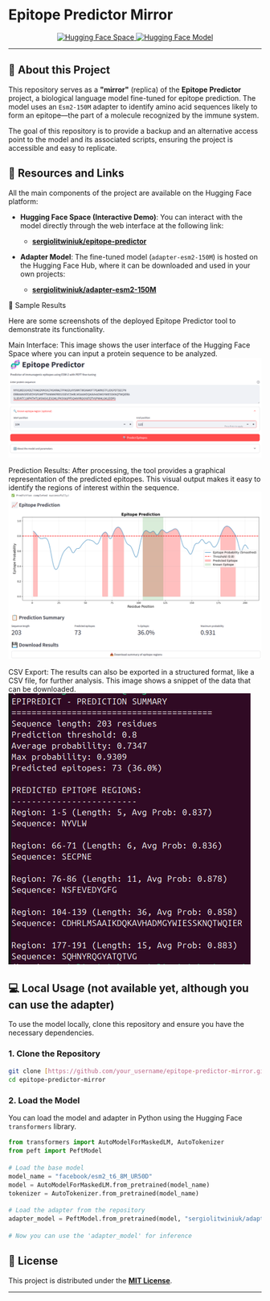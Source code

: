 # Epitope Predictor Mirror

<p align="center">
  <a href="https://huggingface.co/spaces/sergiolitwiniuk/epitope-predictor">
    <img src="https://img.shields.io/badge/Hugging%20Face%20Space-Deployed-blue?style=for-the-badge&logo=huggingface" alt="Hugging Face Space">
  </a>
  <a href="https://huggingface.co/sergiolitwiniuk/adapter-esm2-150M">
    <img src="https://img.shields.io/badge/Hugging%20Face%20Model-Adapter-orange?style=for-the-badge&logo=huggingface" alt="Hugging Face Model">
  </a>
</p>

---

## 🧐 About this Project

This repository serves as a **"mirror"** (replica) of the **Epitope Predictor** project, a biological language model fine-tuned for epitope prediction. The model uses an `Esm2-150M` adapter to identify amino acid sequences likely to form an epitope—the part of a molecule recognized by the immune system.

The goal of this repository is to provide a backup and an alternative access point to the model and its associated scripts, ensuring the project is accessible and easy to replicate.

## 🚀 Resources and Links

All the main components of the project are available on the Hugging Face platform:

- **Hugging Face Space (Interactive Demo)**: You can interact with the model directly through the web interface at the following link:
  - [**sergiolitwiniuk/epitope-predictor**](https://huggingface.co/spaces/sergiolitwiniuk/epitope-predictor)

- **Adapter Model**: The fine-tuned model (`adapter-esm2-150M`) is hosted on the Hugging Face Hub, where it can be downloaded and used in your own projects:
  - [**sergiolitwiniuk/adapter-esm2-150M**](https://huggingface.co/sergiolitwiniuk/adapter-esm2-150M)

🧪 Sample Results

Here are some screenshots of the deployed Epitope Predictor tool to demonstrate its functionality.

Main Interface: This image shows the user interface of the Hugging Face Space where you can input a protein sequence to be analyzed.
![Epitope Predictor UI](images/epitope_predictor.png)


Prediction Results: After processing, the tool provides a graphical representation of the predicted epitopes. This visual output makes it easy to identify the regions of interest within the sequence.
![Epitope Predictor results](images/epitope_results.png)

CSV Export: The results can also be exported in a structured format, like a CSV file, for further analysis. This image shows a snippet of the data that can be downloaded.
![Epitope Predictor csv](images/epitope_csv.png)


## 💻 Local Usage (not available yet, although you can use the adapter)

To use the model locally, clone this repository and ensure you have the necessary dependencies.

### 1. Clone the Repository

```bash
git clone [https://github.com/your_username/epitope-predictor-mirror.git](https://github.com/your_username/epitope-predictor-mirror.git)
cd epitope-predictor-mirror
````


### 2\. Load the Model

You can load the model and adapter in Python using the Hugging Face `transformers` library.

```python
from transformers import AutoModelForMaskedLM, AutoTokenizer
from peft import PeftModel

# Load the base model
model_name = "facebook/esm2_t6_8M_UR50D"
model = AutoModelForMaskedLM.from_pretrained(model_name)
tokenizer = AutoTokenizer.from_pretrained(model_name)

# Load the adapter from the repository
adapter_model = PeftModel.from_pretrained(model, "sergiolitwiniuk/adapter-esm2-150M")

# Now you can use the 'adapter_model' for inference
```

## 📜 License

This project is distributed under the [**MIT License**](https://opensource.org/licenses/MIT).

-----

```
```

